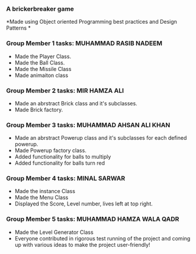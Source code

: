 ### A brickerbreaker game 
*Made using Object oriented Programming best practices and Design Patterns *

### Group Member 1 tasks: MUHAMMAD RASIB NADEEM
- Made the Player Class.
- Made the Ball Class.
- Made the Missile Class
- Made  animaiton class

### Group Member 2 tasks: MIR HAMZA ALI
- Made an abrstract Brick class and it's subclasses.
- Made Brick factory.

### Group Member 3 tasks: MUHAMMAD AHSAN ALI KHAN
- Made an abrstract Powerup class and it's subclasses for each defined powerup.
- Made Powerup factory class.
- Added functionality for balls to multiply
- Added functionality for balls turn red

### Group Member 4 tasks: MINAL SARWAR
- Made the instance Class
- Made the Menu Class
- Displayed the Score, Level number, lives left at top right.

### Group Member 5 tasks: MUHAMMAD HAMZA WALA QADR
- Made the Level Generator Class
- Everyone contributed in rigorous test running of the project and coming up with various ideas to make the project user-friendly!

